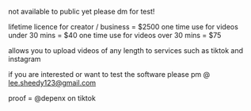 not available to public yet please dm for test!

lifetime licence  for creator / business = $2500
one time use for videos under 30 mins = $40
one time use for videos over 30 mins = $75

allows you to upload videos of any length to services such as tiktok and instagram

if you are interested or want to test the software please pm @
lee.sheedy123@gmail.com

proof = @depenx on tiktok
